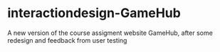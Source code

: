 # interactiondesign-GameHub
A new version of the course assigment website GameHub, after some redesign and feedback from user testing
